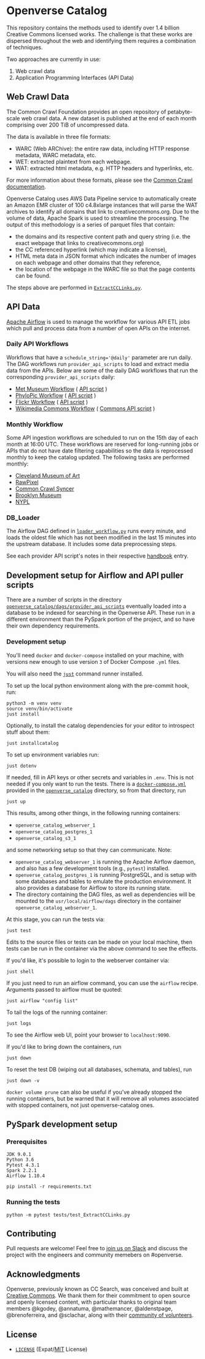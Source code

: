 # Openverse Catalog

This repository contains the methods used to identify over 1.4 billion Creative
Commons licensed works. The challenge is that these works are dispersed
throughout the web and identifying them requires a combination of techniques.

Two approaches are currently in use:

1. Web crawl data
2. Application Programming Interfaces (API Data)

## Web Crawl Data

The Common Crawl Foundation provides an open repository of petabyte-scale web
crawl data. A new dataset is published at the end of each month comprising over
200 TiB of uncompressed data.

The data is available in three file formats:

- WARC (Web ARChive): the entire raw data, including HTTP response metadata,
  WARC metadata, etc.
- WET: extracted plaintext from each webpage.
- WAT: extracted html metadata, e.g. HTTP headers and hyperlinks, etc.

For more information about these formats, please see the
[Common Crawl documentation][ccrawl_doc].

Openverse Catalog uses AWS Data Pipeline service to automatically create an Amazon EMR
cluster of 100 c4.8xlarge instances that will parse the WAT archives to identify
all domains that link to creativecommons.org. Due to the volume of data, Apache
Spark is used to streamline the processing. The output of this methodology is a
series of parquet files that contain:

- the domains and its respective content path and query string (i.e. the exact
  webpage that links to creativecommons.org)
- the CC referenced hyperlink (which may indicate a license),
- HTML meta data in JSON format which indicates the number of images on each
  webpage and other domains that they reference,
- the location of the webpage in the WARC file so that the page contents can be
  found.

The steps above are performed in [`ExtractCCLinks.py`][ex_cc_links].

[ccrawl_doc]: https://commoncrawl.org/the-data/get-started/
[ex_cc_links]: archive/ExtractCCLinks.py

## API Data

[Apache Airflow](https://airflow.apache.org/) is used to manage the workflow for
various API ETL jobs which pull and process data from a number of open APIs on
the internet.

### Daily API Workflows

Workflows that have a `schedule_string='@daily'` parameter are run daily. The DAG
workflows run `provider_api_scripts` to load and extract media data from the APIs.
Below are some of the daily DAG workflows that run the corresponding `provider_api_scripts`
daily:

- [Met Museum Workflow](openverse_catalog/dags/metropolitan_museum_workflow.py)
  ( [API script](openverse_catalog/dags/provider_api_scripts/metropolitan_museum_of_art.py) )
- [PhyloPic Workflow](openverse_catalog/dags/phylopic_workflow.py)
  ( [API script](openverse_catalog/dags/provider_api_scripts/phylopic.py) )
- [Flickr Workflow](openverse_catalog/dags/flickr_workflow.py)
  ( [API script](openverse_catalog/dags/provider_api_scripts/flickr.py) )
- [Wikimedia Commons Workflow](openverse_catalog/dags/wikimedia_workflow.py)
  ( [Commons API script](openverse_catalog/dags/provider_api_scripts/wikimedia_commons.py) )

### Monthly Workflow

Some API ingestion workflows are scheduled to run on the 15th day of each
month at 16:00 UTC. These workflows are reserved for long-running jobs or
APIs that do not have date filtering capabilities so the data is reprocessed
monthly to keep the catalog updated. The following tasks are performed monthly:

- [Cleveland Museum of Art](openverse_catalog/dags/provider_api_scripts/cleveland_museum_of_art.py)
- [RawPixel](openverse_catalog/dags/provider_api_scripts/raw_pixel.py)
- [Common Crawl Syncer](openverse_catalog/dags/commoncrawl_scripts/commoncrawl_s3_syncer/SyncImageProviders.py)
- [Brooklyn Museum](openverse_catalog/dags/provider_api_scripts/brooklyn_museum.py)
- [NYPL](openverse_catalog/dags/provider_api_scripts/nypl.py)

### DB_Loader

The Airflow DAG defined in [`loader_workflow.py`][db_loader] runs every minute,
and loads the oldest file which has not been modified in the last 15 minutes
into the upstream database. It includes some data preprocessing steps.

[db_loader]: openverse_catalog/dags/loader_workflow.py

See each provider API script's notes in their respective [handbook][ov-handbook] entry.

[ov-handbook]: https://make.wordpress.org/openverse/handbook/openverse-handbook/

## Development setup for Airflow and API puller scripts

There are a number of scripts in the directory
[`openverse_catalog/dags/provider_api_scripts`][api_scripts] eventually
loaded into a database to be indexed for searching in the Openverse API. These run in a
different environment than the PySpark portion of the project, and so have their
own dependency requirements.

[api_scripts]: openverse_catalog/dags/provider_api_scripts

### Development setup

You'll need `docker` and `docker-compose` installed on your machine, with
versions new enough to use version `3` of Docker Compose `.yml` files.

You will also need the [`just`](https://github.com/casey/just#installation) command runner installed.

To set up the local python environment along with the pre-commit hook, run:

```shell
python3 -m venv venv
source venv/bin/activate
just install
```

Optionally, to install the catalog dependencies for your editor to introspect stuff about them:

```shell
just installcatalog
```

To set up environment variables run:

```shell
just dotenv
```

If needed, fill in API keys or other secrets and variables in `.env`. This is
not needed if you only want to run the tests. There is a
[`docker-compose.yml`][dockercompose] provided in the
[`openverse_catalog`][cc_airflow] directory, so from that directory, run

```shell
just up
```

This results, among other things, in the following running containers:

- `openverse_catalog_webserver_1`
- `openverse_catalog_postgres_1`
- `openverse_catalog_s3_1`

and some networking setup so that they can communicate. Note:

- `openverse_catalog_webserver_1` is running the Apache Airflow daemon, and also
  has a few development tools (e.g., `pytest`) installed.
- `openverse_catalog_postgres_1` is running PostgreSQL, and is setup with some
  databases and tables to emulate the production environment. It also provides a
  database for Airflow to store its running state.
- The directory containing the DAG files, as well as dependencies will be
  mounted to the `usr/local/airflow/dags` directory in the container
  `openverse_catalog_webserver_1`.

At this stage, you can run the tests via:

```shell
just test
```

Edits to the source files or tests can be made on your local machine, then tests
can be run in the container via the above command to see the effects.

If you'd like, it's possible to login to the webserver container via:

```shell
just shell
```

If you just need to run an airflow command, you can use the `airflow` recipe. Arguments passed to airflow must be quoted:

```shell
just airflow "config list"
```

To tail the logs of the running container:

```shell
just logs
```

To see the Airflow web UI, point your browser to `localhost:9090`.

If you'd like to bring down the containers, run

```shell
just down
```

To reset the test DB (wiping out all databases, schemata, and tables), run

```shell
just down -v
```

`docker volume prune` can also be useful if you've already stopped the running containers, but be warned that it will remove all volumes associated with stopped containers, not just openverse-catalog ones.

[justfile]: justfile
[dockercompose]: openverse_catalog/docker-compose.yml
[cc_airflow]: openverse_catalog/

## PySpark development setup

### Prerequisites

```
JDK 9.0.1
Python 3.6
Pytest 4.3.1
Spark 2.2.1
Airflow 1.10.4

pip install -r requirements.txt
```

### Running the tests

```
python -m pytest tests/test_ExtractCCLinks.py
```

## Contributing

Pull requests are welcome! Feel free to [join us on Slack][wp_slack] and discuss the
project with the engineers and community memebers on #openverse.

## Acknowledgments

Openverse, previously known as CC Search, was conceived and built at
[Creative Commons][cc]. We thank them for their commitment to open source and openly
licensed content, with particular thanks to original team members @kgodey, @annatuma,
@mathemancer, @aldenstpage, @brenoferreira, and @sclachar, along with their
[community of volunteers][cc_community].

## License

- [`LICENSE`](LICENSE) (Expat/[MIT][mit] License)

[mit]: http://www.opensource.org/licenses/MIT "The MIT License | Open Source Initiative"
[wp_slack]: https://make.wordpress.org/chat/
[cc]: https://creativecommons.org
[cc_community]: https://opensource.creativecommons.org/community/community-team/
